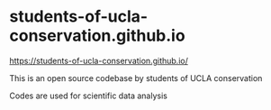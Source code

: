# students-of-ucla-conservation.github.io

https://students-of-ucla-conservation.github.io/

This is an open source codebase by students of UCLA conservation

Codes are used for scientific data analysis
